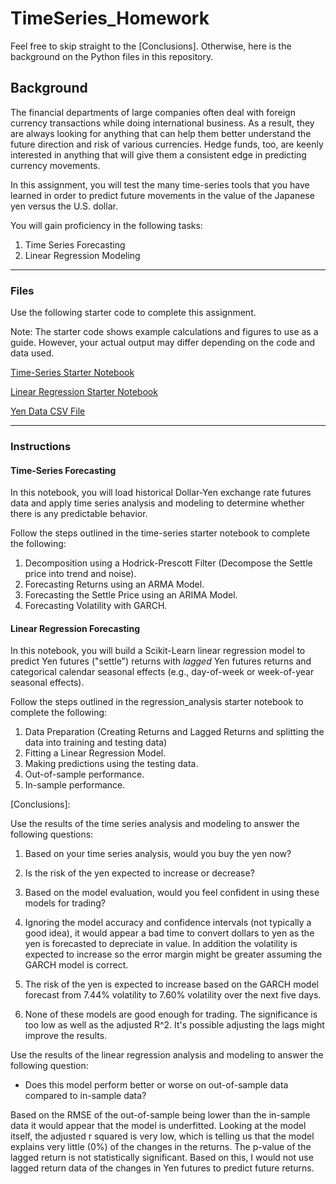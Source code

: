 # TimeSeries_Homework

Feel free to skip straight to the [Conclusions]. Otherwise, here is the background on the Python files in this repository.

## Background

The financial departments of large companies often deal with foreign currency transactions while doing international business. As a result, they are always looking for anything that can help them better understand the future direction and risk of various currencies. Hedge funds, too, are keenly interested in anything that will give them a consistent edge in predicting currency movements.

In this assignment, you will test the many time-series tools that you have learned in order to predict future movements in the value of the Japanese yen versus the U.S. dollar.

You will gain proficiency in the following tasks:

1. Time Series Forecasting
2. Linear Regression Modeling

- - -

### Files

Use the following starter code to complete this assignment. 

Note: The starter code shows example calculations and figures to use as a guide. However, your actual output may differ depending on the code and data used.

[Time-Series Starter Notebook](Starter_Code/time_series_analysis.ipynb)

[Linear Regression Starter Notebook](Starter_Code/regression_analysis.ipynb)

[Yen Data CSV File](Starter_Code/yen.csv)

- - -

### Instructions

#### Time-Series Forecasting

In this notebook, you will load historical Dollar-Yen exchange rate futures data and apply time series analysis and modeling to determine whether there is any predictable behavior.

Follow the steps outlined in the time-series starter notebook to complete the following:

1. Decomposition using a Hodrick-Prescott Filter (Decompose the Settle price into trend and noise).
2. Forecasting Returns using an ARMA Model.
3. Forecasting the Settle Price using an ARIMA Model.
4. Forecasting Volatility with GARCH.

#### Linear Regression Forecasting

In this notebook, you will build a Scikit-Learn linear regression model to predict Yen futures ("settle") returns with *lagged* Yen futures returns and categorical calendar seasonal effects (e.g., day-of-week or week-of-year seasonal effects).

Follow the steps outlined in the regression_analysis starter notebook to complete the following:

1. Data Preparation (Creating Returns and Lagged Returns and splitting the data into training and testing data)
2. Fitting a Linear Regression Model.
3. Making predictions using the testing data.
4. Out-of-sample performance.
5. In-sample performance.

[Conclusions]:

Use the results of the time series analysis and modeling to answer the following questions:

1. Based on your time series analysis, would you buy the yen now?
2. Is the risk of the yen expected to increase or decrease?
3. Based on the model evaluation, would you feel confident in using these models for trading?

1. Ignoring the model accuracy and confidence intervals (not typically a good idea), it would appear a bad time to convert dollars to yen as the yen is forecasted to depreciate in value. In addition the volatility is expected to increase so the error margin might be greater assuming the GARCH model is correct. 
2. The risk of the yen is expected to increase based on the GARCH model forecast from 7.44% volatility to 7.60% volatility over the next five days.
3. None of these models are good enough for trading. The significance is too low as well as the adjusted R^2. It's possible adjusting the lags might improve the results.


Use the results of the linear regression analysis and modeling to answer the following question:

* Does this model perform better or worse on out-of-sample data compared to in-sample data?

Based on the RMSE of the out-of-sample being lower than the in-sample data it would appear that the model is underfitted. Looking at the model itself, the adjusted r squared is very low, which is telling us that the model explains very little (0%) of the changes in the returns. The p-value of the lagged return is not statistically significant. Based on this, I would not use lagged return data of the changes in Yen futures to predict future returns.
